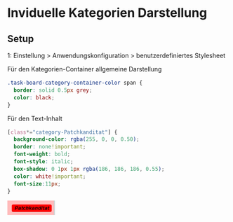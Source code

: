 Inviduelle Kategorien Darstellung
=================================



Setup
-----

1: Einstellung > Anwendungskonfiguration > benutzerdefiniertes Stylesheet

Für den Kategorien-Container allgemeine Darstellung
```css
.task-board-category-container-color span {
  border: solid 0.5px grey;
  color: black;
}
```

Für den Text-Inhalt
```css
[class*="category-Patchkanditat"] {
  background-color: rgba(255, 0, 0, 0.50);
  border: none!important;
  font-weight: bold;
  font-style: italic;
  box-shadow: 0 1px 1px rgba(186, 186, 186, 0.55);
  color: white!important;
  font-size:11px;
}
```
![CAT](./screenshots/kanboard_patch_category.PNG)
